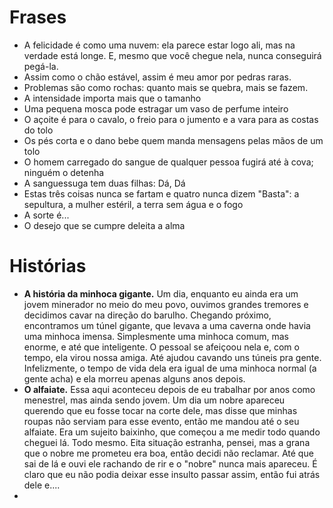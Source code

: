 # Frases
- A felicidade é como uma nuvem: ela parece estar logo ali, mas na verdade está longe. E, mesmo que você chegue nela, nunca conseguirá pegá-la. 
- Assim como o chão estável, assim é meu amor por pedras raras. 
- Problemas são como rochas: quanto mais se quebra, mais se fazem. 
- A intensidade importa mais que o tamanho
- Uma pequena mosca pode estragar um vaso de perfume inteiro
- O açoite é para o cavalo, o freio para o jumento e a vara para as costas do tolo
- Os pés corta e o dano bebe quem manda mensagens pelas mãos de um tolo
- O homem carregado do sangue de qualquer pessoa fugirá até à cova; ninguém o detenha
- A sanguessuga tem duas filhas: Dá, Dá
- Estas três coisas nunca se fartam e quatro nunca dizem "Basta": a sepultura, a mulher estéril, a terra sem água e o fogo
- A sorte é...
- O desejo que se cumpre deleita a alma



# Histórias
- **A história da minhoca gigante.** Um dia, enquanto eu ainda era um jovem minerador no meio do meu povo, ouvimos grandes tremores e decidimos cavar na direção do barulho. Chegando próximo, encontramos um túnel gigante, que levava a uma caverna onde havia uma minhoca imensa. Simplesmente uma minhoca comum, mas enorme, e até que inteligente. O pessoal se afeiçoou nela e, com o tempo, ela virou nossa amiga. Até ajudou cavando uns túneis pra gente. Infelizmente, o tempo de vida dela era igual de uma minhoca normal (a gente acha) e ela morreu apenas alguns anos depois. 
- **O alfaiate.** Essa aqui aconteceu depois de eu trabalhar por anos como menestrel, mas ainda sendo jovem. Um dia um nobre apareceu querendo que eu fosse tocar na corte dele, mas disse que minhas roupas não serviam para esse evento, então me mandou até o seu alfaiate. Era um sujeito baixinho, que começou a me medir todo quando cheguei lá. Todo mesmo. Eita situação estranha, pensei, mas a grana que o nobre me prometeu era boa, então decidi não reclamar. Até que sai de lá e ouvi ele rachando de rir e o "nobre" nunca mais apareceu. É claro que eu não podia deixar esse insulto passar assim, então fui atrás dele e....
- 